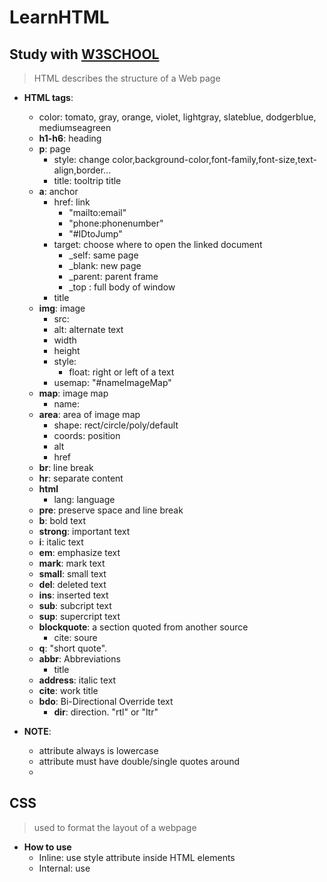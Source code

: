 # LearnHTML
## Study with [W3SCHOOL](https://www.w3schools.com/default.asp)
>HTML describes the structure of a Web page
>
* __HTML tags__:
    * color: tomato, gray, orange, violet, lightgray, slateblue, dodgerblue, mediumseagreen
  * __h1-h6__: heading
  * __p__: page
    * style: change color,background-color,font-family,font-size,text-align,border...
	* title: tooltrip title
  * __a__: anchor
    * href: link
	  * "mailto:email"
	  * "phone:phonenumber"
	  * "#IDtoJump"
	* target: choose where to open the linked document
	  * _self: same page
	  * _blank: new page
	  * _parent: parent frame
	  * _top : full body of window
	* title
  * __img__: image
    * src: 
	* alt: alternate text 
	* width
	* height
	* style:
	  * float: right or left of a text
	* usemap: "#nameImageMap"
  * __map__: image map
    * name: 
  * __area__: area of image map
    * shape: rect/circle/poly/default
	* coords: position
	* alt
	* href
  * __br__<empty tag>: line break
  * __hr__<empty tag>: separate content<a line>
  * __html__
	* lang: language
  * __pre__: preserve space and line break
  * __b__: bold text
  * __strong__: important text
  * __i__: italic text
  * __em__: emphasize text
  * __mark__: mark text
  * __small__: small text
  * __del__: deleted text
  * __ins__: inserted text
  * __sub__: subcript text
  * __sup__: supercript text
  * __blockquote__: a section quoted from another source
    * cite: soure
  * __q__: "short quote". 
  * __abbr__: Abbreviations
    * title
  * __address__: italic text
  * __cite__: work title
  * __bdo__: Bi-Directional Override text
    * __dir__: direction. "rtl" or "ltr"

* __NOTE__:
  * attribute always is lowercase
  * attribute must have double/single quotes around
  * <!-- this is a comment text -->
## CSS
> used to format the layout of a webpage
>
 * __How to use__
   * Inline: use style attribute inside HTML elements
   * Internal: use <style> element in the <head> section
   * External: use <link> element to link an external CSS file
 * custom tag
   * a:link/visited/hover/active